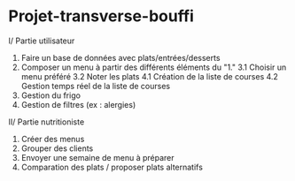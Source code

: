 # Projet-transverse-bouffi

I/ Partie utilisateur

1. Faire un base de données avec plats/entrées/desserts
2. Composer un menu à partir des différents éléments du "1."
3.1 Choisir un menu préféré
3.2 Noter les plats
4.1 Création de la liste de courses
4.2 Gestion temps réel de la liste de courses
5. Gestion du frigo
6. Gestion de filtres (ex : alergies)

II/ Partie nutritioniste 

1. Créer des menus
2. Grouper des clients
3. Envoyer une semaine de menu à préparer 
4. Comparation des plats / proposer plats alternatifs
